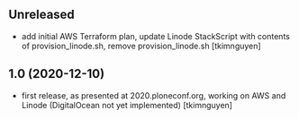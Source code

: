 Unreleased
----------

- add initial AWS Terraform plan, update Linode StackScript with contents of provision_linode.sh, remove provision_linode.sh
  [tkimnguyen]


1.0 (2020-12-10)
----------------

- first release, as presented at 2020.ploneconf.org, working on AWS and Linode (DigitalOcean not yet implemented)
  [tkimnguyen]
